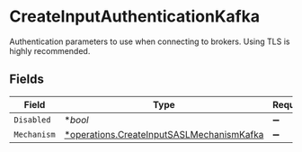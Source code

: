 # CreateInputAuthenticationKafka

Authentication parameters to use when connecting to brokers. Using TLS is highly recommended.


## Fields

| Field                                                                                                 | Type                                                                                                  | Required                                                                                              | Description                                                                                           |
| ----------------------------------------------------------------------------------------------------- | ----------------------------------------------------------------------------------------------------- | ----------------------------------------------------------------------------------------------------- | ----------------------------------------------------------------------------------------------------- |
| `Disabled`                                                                                            | **bool*                                                                                               | :heavy_minus_sign:                                                                                    | N/A                                                                                                   |
| `Mechanism`                                                                                           | [*operations.CreateInputSASLMechanismKafka](../../models/operations/createinputsaslmechanismkafka.md) | :heavy_minus_sign:                                                                                    | N/A                                                                                                   |